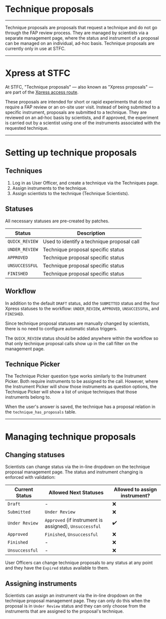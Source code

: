# Technique proposals

_________________________________________________________________________________________________________

Technique proposals are proposals that request a technique and do not go through the FAP review process. They are managed by scientists via a separate management page, where the status and instrument of a proposal can be managed on an individual, ad-hoc basis. Technique proposals are currently only in use at STFC.

_________________________________________________________________________________________________________

# Xpress at STFC
At STFC, "Technique proposals" — also known as "Xpress proposals" — are part of the [Xpress access route](https://www.isis.stfc.ac.uk/Pages/Xpress-Measurements.aspx).

These proposals are intended for short or rapid experiments that do not require a FAP review or an on-site user visit. Instead of being submitted to a specific instrument, proposals are submitted to a technique. They are reviewed on an ad-hoc basis by scientists, and if approved, the experiment is carried out by a scientist using one of the instruments associated with the requested technique.

_________________________________________________________________________________________________________

# Setting up technique proposals
## Techniques
1. Log in as User Officer, and create a technique via the Techniques page.
2. Assign instruments to the technique.
3. Assign scientists to the technique (Technique Scientists).

## Statuses
All necessary statuses are pre-created by patches.

| Status          | Description                          |
| --------------- | ------------------------------------ |
| `QUICK_REVIEW`  | Used to identify a technique proposal call  |
| `UNDER_REVIEW`  | Technique proposal specific status |
| `APPROVED`      | Technique proposal specific status |
| `UNSUCCESSFUL`  | Technique proposal specific status |
| `FINISHED`      | Technique proposal specific status |

## Workflow
In addition to the default `DRAFT` status, add the `SUBMITTED` status and the four Xpress statuses to the workflow: `UNDER_REVIEW`, `APPROVED`, `UNSUCCESSFUL`, and `FINISHED`.

Since technique proposal statuses are manually changed by scientists, there is no need to configure automatic status triggers.

The `QUICK_REVIEW` status should be added anywhere within the workflow so that only technique proposal calls show up in the call filter on the management page.

## Technique Picker
The Technique Picker question type works similarly to the Instrument Picker. Both require instruments to be assigned to the call. However, where the Instrument Picker will show those instruments as question options, the Technique Picker will show a list of unique techniques that those instruments belong to.

When the user's answer is saved, the technique has a proposal relation in the `technique_has_proposals` table.

_________________________________________________________________________________________________________

# Managing technique proposals
## Changing statuses
Scientists can change status via the in-line dropdown on the technique proposal management page. The status and instrument changing is enforced with validation:

| Current Status | Allowed Next Statuses                                    | Allowed to assign instrument? |
|----------------|----------------------------------------------------------|-------------------------------|
| `Draft`          | -                                                      | ❌                           |
| `Submitted`      | `Under Review`                                         | ❌                           |
| `Under Review`   | `Approved` (if instrument is assigned), `Unsuccessful` | ✔️                           |
| `Approved`       | `Finished`, `Unsuccessful`                             | ❌                           |
| `Finished`       | -                                                      | ❌                           |
| `Unsuccessful`   | -                                                      | ❌                           |

User Officers can change technique proposals to any status at any point and they have the `Expired` status available to them.

## Assigning instruments
Scientists can assign an instrument via the in-line dropdown on the technique proposal management page. They can only do this when the proposal is in `Under Review` status and they can only choose from the instruments that are assigned to the proposal's technique.
